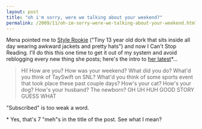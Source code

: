 ```yaml
---
layout: post
title: "oh i'm sorry, were we talking about your weekend?"
permalink: /2009/11/oh-im-sorry-were-we-talking-about-your-weekend.html
---
```


Mena pointed me to [Style Rookie](http://tavi-thenewgirlintown.blogspot.com/) ("Tiny 13 year old dork that sits inside all day wearing awkward jackets and pretty hats") and now I Can't Stop Reading. I'll do this this one time to get it out of my system and avoid reblogging every new thing she posts; here's the intro to [her latest](http://tavi-thenewgirlintown.blogspot.com/2009/11/meh-meh-meh-meh-meh-meh-meh.html)*...

> Hi! How are you? How was your weekend? What did you do? What'd you think of TaySwift on SNL? What'd you think of some sports event that took place these past couple days? How's your cat? How's your dog? How's your husband? The newborn? OH UH HUH GOOD STORY GUESS WHAT

"Subscribed" is too weak a word.

\* Yes, that's 7 "meh"s in the title of the post. See what I mean?